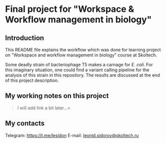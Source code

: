 # Final project for "Workspace & Workflow management in biology"

## Introduction

This README file explains the workflow which was done for learning project on "Workspace and workflow management in biology" course at Skoltech. 

Some deadly strain of bacteriophage T5 makes a carnage for <i>E. coli</i>. For this imaginary situation, one could find a variant calling pipeline for the analysis of this strain in this repository. The results are discussed at the end of this project description. 

## My working notes on this project

>I will add link a bit later...<

## My contacts

Telegram: https://t.me/lesidon
E-mail: leonid.sidorov@skoltech.ru
